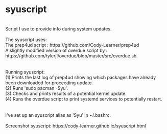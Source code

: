 # syuscript														<br>
<br>
Script I use to provide info during system updates. 									<br>
															<br>
The syuscript uses:													<br>
The prep4ud script                               : https://github.com/Cody-Learner/prep4ud 				<br>
A slightly modified version of overdue script by : https://github.com/tylerjl/overdue/blob/master/src/overdue.sh.	<br>
															<br>
															<br> 
Running syuscript:													<br>
(1) Prints the last log of prep4ud showing which packages have already been downloaded for proceeding update.		<br>
(2) Runs 'sudo pacman -Syu'.												<br>
(3) Checks and prints results of a potential kernel update.								<br>
(4) Runs the overdue script to print systemd services to potentially restart.						<br>
															<br>
															<br>
I've set up an syuscript alias as 'Syu' in ~/.bashrc.									<br>
															<br>
Screenshot syuscript: https://cody-learner.github.io/syuscript.html							<br>
															<br>
															<br>